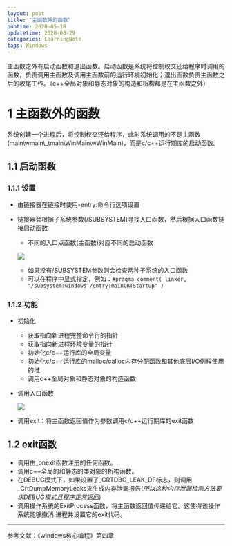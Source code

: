 ```yaml
---
layout: post
title: "主函数外的函数"
pubtime: 2020-05-18
updatetime: 2020-08-29
categories: LearningNote
tags: Windows
---
```


主函数之外有启动函数和退出函数。启动函数是系统将控制权交还给程序时调用的函数，负责调用主函数及调用主函数前的运行环境初始化；退出函数负责主函数之后的收尾工作。（c++全局对象和静态对象的构造和析构都是在主函数之外）

# 1 主函数外的函数

系统创建一个进程后，将控制权交还给程序，此时系统调用的不是主函数(main\\wmain\\_tmain\\WinMain\\wWinMain)，而是c/c++运行期库的启动函数。

## 1.1 启动函数

### 1.1.1 设置

* 由链接器在链接时使用-entry:命令行选项设置

* 链接器会根据子系统参数(/SUBSYSTEM)寻找入口函数，然后根据入口函数链接启动函数

  * 不同的入口点函数(主函数)对应不同的启动函数

  ![](https://chrishuppor.github.io/image/Snipaste_2020-05-21_17-47-06.png)

  * 如果没有/SUBSYSTEM参数则会检查两种子系统的入口函数
  * 可以在程序中显式指定，例如：```#pragma comment( linker, "/subsystem:windows /entry:mainCRTStartup" )```

### 1.1.2 功能

* 初始化
  * 获取指向新进程完整命令行的指针
  * 获取指向新进程环境变量的指针
  * 初始化c/c++运行库的全局变量
  * 初始化c/c++运行库的malloc/calloc内存分配函数和其他底层I/O例程使用的堆
  * 调用c++全局对象和静态对象的构造函数

* 调用入口函数

  ![](https://chrishuppor.github.io/image/Snipaste_2020-05-21_18-16-10.png)

* 调用exit：将主函数返回值作为参数调用c/c++运行期库的exit函数

## 1.2 exit函数

* 调用由_onexit函数注册的任何函数。
* 调用c++全局的和静态的类对象的析构函数。
* 在DEBUG模式下，如果设置了_CRTDBG_LEAK_DF标志，则调用\_CrtDumpMemoryLeaks来生成内存泄漏报告(*所以这种内存泄漏检测方法要求DEBUG模式且程序正常返回*)
* 调用操作系统的ExitProcess函数，将主函数返回值传递给它。这使得该操作系统能够撤消
  进程并设置它的exit代码。

---

参考文献：《windows核心编程》第四章